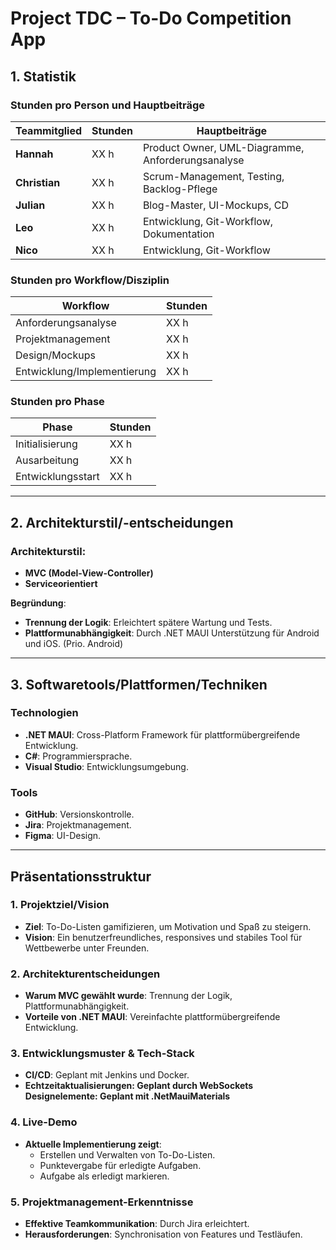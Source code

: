 # Project TDC – To-Do Competition App

## 1. Statistik

### Stunden pro Person und Hauptbeiträge

| **Teammitglied** | **Stunden** | **Hauptbeiträge**                                  |
|-------------------|-------------|-------------------------------------------------  |
| **Hannah**        | XX h        | Product Owner, UML-Diagramme, Anforderungsanalyse |
| **Christian**     | XX h        | Scrum-Management, Testing, Backlog-Pflege         |
| **Julian**        | XX h        | Blog-Master, UI-Mockups, CD                       |
| **Leo**           | XX h        | Entwicklung, Git-Workflow, Dokumentation          |
| **Nico**          | XX h        | Entwicklung, Git-Workflow                         |

### Stunden pro Workflow/Disziplin

| **Workflow**              | **Stunden** |
|----------------------------|-------------|
| Anforderungsanalyse        | XX h        |
| Projektmanagement          | XX h        |
| Design/Mockups             | XX h        |
| Entwicklung/Implementierung| XX h        |

### Stunden pro Phase

| **Phase**         | **Stunden** |
|--------------------|-------------|
| Initialisierung    | XX h        |
| Ausarbeitung       | XX h        |
| Entwicklungsstart  | XX h        |

---

## 2. Architekturstil/-entscheidungen

### **Architekturstil**: 
- **MVC (Model-View-Controller)**
- **Serviceorientiert**
  
**Begründung**:
- **Trennung der Logik**: Erleichtert spätere Wartung und Tests.
- **Plattformunabhängigkeit**: Durch .NET MAUI Unterstützung für Android und iOS. (Prio. Android)

---

## 3. Softwaretools/Plattformen/Techniken

### **Technologien**
- **.NET MAUI**: Cross-Platform Framework für plattformübergreifende Entwicklung.
- **C#**: Programmiersprache.
- **Visual Studio**: Entwicklungsumgebung.

### **Tools**
- **GitHub**: Versionskontrolle.
- **Jira**: Projektmanagement.
- **Figma**: UI-Design.

---

## Präsentationsstruktur

### **1. Projektziel/Vision**
- **Ziel**: To-Do-Listen gamifizieren, um Motivation und Spaß zu steigern.
- **Vision**: Ein benutzerfreundliches, responsives und stabiles Tool für Wettbewerbe unter Freunden.

### **2. Architekturentscheidungen**
- **Warum MVC gewählt wurde**: Trennung der Logik, Plattformunabhängigkeit.
- **Vorteile von .NET MAUI**: Vereinfachte plattformübergreifende Entwicklung.

### **3. Entwicklungsmuster & Tech-Stack**
- **CI/CD**: Geplant mit Jenkins und Docker.
- **Echtzeitaktualisierungen: Geplant durch WebSockets**
  **Designelemente: Geplant mit .NetMauiMaterials**

### **4. Live-Demo**
- **Aktuelle Implementierung zeigt**:
  - Erstellen und Verwalten von To-Do-Listen.
  - Punktevergabe für erledigte Aufgaben.
  - Aufgabe als erledigt markieren.

### **5. Projektmanagement-Erkenntnisse**
- **Effektive Teamkommunikation**: Durch Jira erleichtert.
- **Herausforderungen**: Synchronisation von Features und Testläufen.
